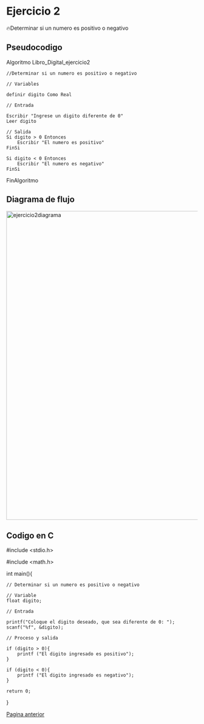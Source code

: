 # Ejercicio 2  
🔥Determinar si un numero es positivo o negativo

## Pseudocodigo

Algoritmo Libro_Digital_ejercicio2
	
	//Determinar si un numero es positivo o negativo
	
	// Variables
	
	definir digito Como Real
	
	// Entrada
	
	Escribir "Ingrese un digito diferente de 0"
	Leer digito
	
	// Salida
	Si digito > 0 Entonces
		Escribir "El numero es positivo"
	FinSi
	
	Si digito < 0 Entonces
		Escribir "El numero es negativo"
	FinSi
	
FinAlgoritmo

## Diagrama de flujo
<img width="842" height="813" alt="ejercicio2diagrama" src="https://github.com/user-attachments/assets/082be87f-7e60-46ac-af15-14b77f525e4a" />

## Codigo en C

#include <stdio.h>  

#include <math.h>

int main(){

    // Determinar si un numero es positivo o negativo

    // Variable
    float digito;

    // Entrada

    printf("Coloque el digito deseado, que sea diferente de 0: ");
    scanf("%f", &digito);

    // Proceso y salida

    if (digito > 0){
        printf ("El digito ingresado es positivo");
    }

    if (digito < 0){
        printf ("El digito ingresado es negativo");
    }

    return 0;
}

[Pagina anterior](ejercicios.md)

